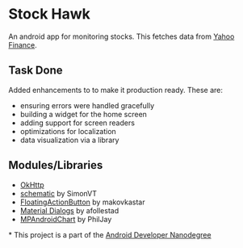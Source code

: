 # Stock Hawk

An android app for monitoring stocks. This fetches data from [Yahoo Finance](https://finance.yahoo.com/).

## Task Done
Added enhancements to to make it production ready. These are:
- ensuring errors were handled gracefully
- building a widget for the home screen
- adding support for screen readers
- optimizations for localization
- data visualization via a library

## Modules/Libraries
- [OkHttp](http://square.github.io/okhttp/)
- [schematic](https://github.com/SimonVT/schematic) by SimonVT
- [FloatingActionButton](https://github.com/makovkastar/FloatingActionButton) by makovkastar
- [Material Dialogs](https://github.com/afollestad/material-dialogs) by afollestad
- [MPAndroidChart](https://github.com/PhilJay/MPAndroidChart) by PhilJay  
   
\* This project is a part of the [Android Developer Nanodegree](https://www.udacity.com/course/android-developer-nanodegree-by-google--nd801)